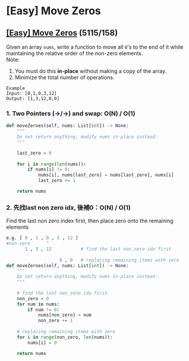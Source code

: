 # \[Easy\] Move Zeros

## [\[Easy\] Move Zeros](https://leetcode.com/problems/move-zeroes/)    \(5115/158\)

Given an array `nums`, write a function to move all `0`'s to the end of it while maintaining the relative order of the non-zero elements.  
Note:  
1. You must do this **in-place** without making a copy of the array.  
2. Minimize the total number of operations.

```text
Example
Input: [0,1,0,3,12]
Output: [1,3,12,0,0]
```

### 1. Two Pointers \(-&gt;/-&gt;\) and swap: O\(N\) / O\(1\)

```python
def moveZeroes(self, nums: List[int]) -> None:
    """
    Do not return anything, modify nums in-place instead.
    """

    last_zero = 0 
    
    for i in range(len(nums)):
        if nums[i] != 0:
            nums[i], nums[last_zero] = nums[last_zero], nums[i]
            last_zero += 1

    return nums
```

### 2. 先找last non zero idx, 後補0：O\(N\) / O\(1\)

Find the last non zero index first, then place zero onto the remaining elements

```python
e.g. [ 0 , 1 , 0 , 3 , 12 ]
#non-zero      ^
       1 , 3 , 12           # find the last non_zero idx first
      
                    0 , 0   # replacing remaining items with zero
def moveZeroes(self, nums: List[int]) -> None:
    """
    Do not return anything, modify nums in-place instead.
    """
    
    # find the last non_zero idx first
    non_zero = 0
    for num in nums:
        if num != 0:
            nums[non_zero] = num
            non_zero += 1
    
    # replacing remaining items with zero
    for i in range(non_zero, len(nums)):
        nums[i] = 0

    return nums
```



